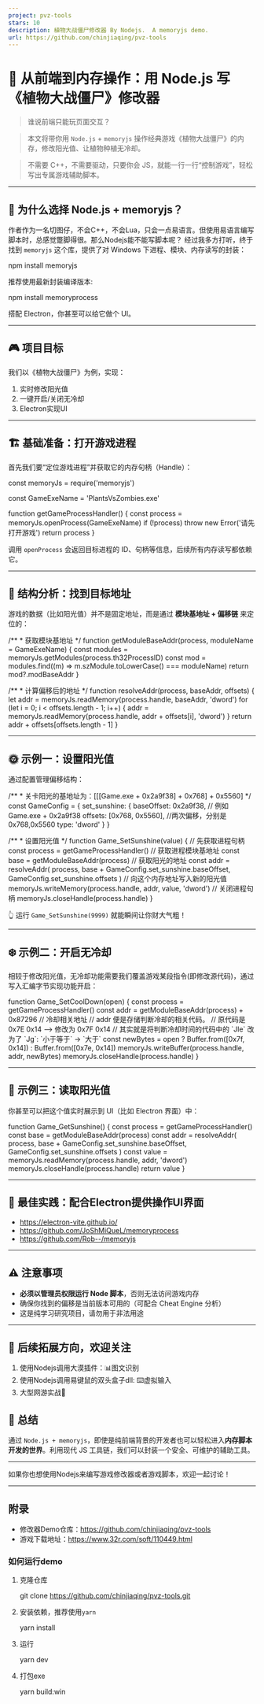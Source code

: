 ```yaml
---
project: pvz-tools
stars: 10
description: 植物大战僵尸修改器 By Nodejs.  A memoryjs demo.
url: https://github.com/chinjiaqing/pvz-tools
---
```


🧠 从前端到内存操作：用 Node.js 写《植物大战僵尸》修改器
==================================

> 谁说前端只能玩页面交互？

> 本文将带你用 `Node.js` + `memoryjs` 操作经典游戏《植物大战僵尸》的内存，修改阳光值、让植物种植无冷却。

> 不需要 C++，不需要驱动，只要你会 JS，就能一行一行“控制游戏”，轻松写出专属游戏辅助脚本。

* * *

🌱 为什么选择 Node.js + memoryjs？
----------------------------

作者作为一名切图仔，不会C++，不会Lua，只会一点易语言。但使用易语言编写脚本时，总感觉蹩脚得很。那么Nodejs能不能写脚本呢？ 经过我多方打听，终于找到 `memoryjs` 这个库，提供了对 Windows 下进程、模块、内存读写的封装：

npm install memoryjs

推荐使用最新封装编译版本:

npm install memoryprocess

搭配 Electron，你甚至可以给它做个 UI。

* * *

🎮 项目目标
-------

我们以《植物大战僵尸》为例，实现：

1.  实时修改阳光值
2.  一键开启/关闭无冷却
3.  Electron实现UI

* * *

🏗️ 基础准备：打开游戏进程
---------------

首先我们要“定位游戏进程”并获取它的内存句柄（Handle）：

const memoryJs \= require('memoryjs')

const GameExeName \= 'PlantsVsZombies.exe'

function getGameProcessHandler() {
    const process \= memoryJs.openProcess(GameExeName)
    if (!process) throw new Error('请先打开游戏')
    return process
}

调用 `openProcess` 会返回目标进程的 ID、句柄等信息，后续所有内存读写都依赖它。

* * *

🧩 结构分析：找到目标地址
--------------

游戏的数据（比如阳光值）并不是固定地址，而是通过 **模块基地址 + 偏移链** 来定位的：

/\*\*
 \* 获取模块基地址
 \*/
function getModuleBaseAddr(process, moduleName \= GameExeName) {
    const modules \= memoryJs.getModules(process.th32ProcessID)
    const mod \= modules.find((m) \=> m.szModule.toLowerCase() \=== moduleName)
    return mod?.modBaseAddr
}

/\*\*
 \* 计算偏移后的地址
 \*/
function resolveAddr(process, baseAddr, offsets) {
    let addr \= memoryJs.readMemory(process.handle, baseAddr, 'dword')
    for (let i \= 0; i < offsets.length \- 1; i++) {
        addr \= memoryJs.readMemory(process.handle, addr + offsets\[i\], 'dword')
    }
    return addr + offsets\[offsets.length \- 1\]
}

* * *

🌞 示例一：设置阳光值
------------

通过配置管理偏移结构：

/\*\*
 \* 关卡阳光的基地址为：\[\[\[Game.exe + 0x2a9f38\] + 0x768\] + 0x5560\]
 \*/
const GameConfig \= {
    set\_sunshine: {
        baseOffset: 0x2a9f38, // 例如 Game.exe + 0x2a9f38
        offsets: \[0x768, 0x5560\], //两次偏移，分别是 0x768,0x5560
        type: 'dword'
    }
}

/\*\*
 \* 设置阳光值
 \*/
function Game\_SetSunshine(value) {
    // 先获取进程句柄
    const process \= getGameProcessHandler()
    // 获取进程模块基地址
    const base \= getModuleBaseAddr(process)
    // 获取阳光的地址
    const addr \= resolveAddr(
        process,
        base + GameConfig.set\_sunshine.baseOffset,
        GameConfig.set\_sunshine.offsets
    )
    // 向这个内存地址写入新的阳光值
    memoryJs.writeMemory(process.handle, addr, value, 'dword')
    // 关闭进程句柄
    memoryJs.closeHandle(process.handle)
}

👆 运行 `Game_SetSunshine(9999)` 就能瞬间让你财大气粗！

* * *

❄️ 示例二：开启无冷却
------------

相较于修改阳光值，无冷却功能需要我们覆盖游戏某段指令(即修改源代码)，通过写入汇编字节实现功能开启：

function Game\_SetCoolDown(open) {
    const process \= getGameProcessHandler()
    const addr \= getModuleBaseAddr(process) + 0x87296 // 冷却相关地址
    // addr 便是存储判断冷却的相关代码。
    // 原代码是 0x7E 0x14 --> 修改为 0x7F 0x14
    // 其实就是将判断冷却时间的代码中的 \`Jle\` 改为了 \`Jg\`: \`小于等于\` -> \`大于\`
    const newBytes \= open ? Buffer.from(\[0x7f, 0x14\]) : Buffer.from(\[0x7e, 0x14\])
    memoryJs.writeBuffer(process.handle, addr, newBytes)
    memoryJs.closeHandle(process.handle)
}

* * *

🧠 示例三：读取阳光值
------------

你甚至可以把这个值实时展示到 UI（比如 Electron 界面）中：

function Game\_GetSunshine() {
    const process \= getGameProcessHandler()
    const base \= getModuleBaseAddr(process)
    const addr \= resolveAddr(
        process,
        base + GameConfig.set\_sunshine.baseOffset,
        GameConfig.set\_sunshine.offsets
    )
    const value \= memoryJs.readMemory(process.handle, addr, 'dword')
    memoryJs.closeHandle(process.handle)
    return value
}

* * *

📁 最佳实践：配合Electron提供操作UI界面
--------------------------

-   https://electron-vite.github.io/
-   https://github.com/JoShMiQueL/memoryprocess
-   https://github.com/Rob--/memoryjs

* * *

⚠️ 注意事项
-------

-   **必须以管理员权限运行 Node 脚本**，否则无法访问游戏内存
-   确保你找到的偏移是当前版本可用的（可配合 Cheat Engine 分析）
-   这是纯学习研究项目，请勿用于非法用途

* * *

🧩 后续拓展方向，欢迎关注
--------------

1.  使用Nodejs调用大漠插件：📊图文识别
2.  使用Nodejs调用易键鼠的双头盒子dll: ⌨️虚拟输入
3.  大型网游实战🚀

🏁 总结
-----

通过 `Node.js + memoryjs`，即使是纯前端背景的开发者也可以轻松进入**内存脚本开发的世界**。利用现代 JS 工具链，我们可以封装一个安全、可维护的辅助工具。

* * *

如果你也想使用Nodejs来编写游戏修改器或者游戏脚本，欢迎一起讨论！

* * *

附录
--

-   修改器Demo仓库：https://github.com/chinjiaqing/pvz-tools
-   游戏下载地址：https://www.32r.com/soft/110449.html

### 如何运行demo

1.  克隆仓库
    
    git clone https://github.com/chinjiaqing/pvz-tools.git
    
2.  安装依赖，推荐使用`yarn`
    
     yarn install
    
3.  运行
    
    yarn dev
    
4.  打包exe
    
    yarn build:win
